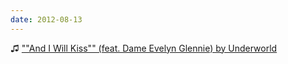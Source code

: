 ```yaml
---
date: 2012-08-13
---
```


♫ [""And I Will Kiss"" (feat. Dame Evelyn Glennie) by Underworld](https://music.apple.com/gb/album/and-i-will-kiss-feat-evelyn-glennie/1440837666?i=1440837875)
